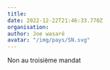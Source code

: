 ```yaml
---
title: 
date: 2022-12-22T21:46:33.770Z
organisation: 
author: Joe wasaré 
avatar: "/img/pays/SN.svg"
---
```


Non au troisième mandat 
